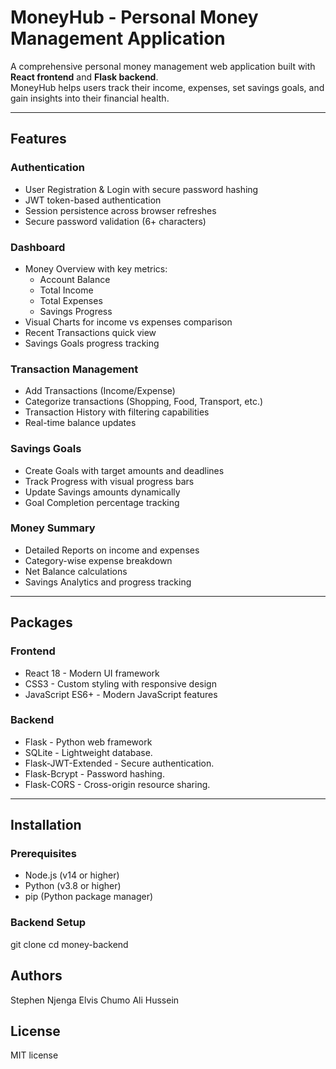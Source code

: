 # MoneyHub - Personal Money Management Application

A comprehensive personal money management web application built with **React frontend** and **Flask backend**.  
MoneyHub helps users track their income, expenses, set savings goals, and gain insights into their financial health.

---

##  Features

###  Authentication
- User Registration & Login with secure password hashing  
- JWT token-based authentication  
- Session persistence across browser refreshes  
- Secure password validation (6+ characters)  

###  Dashboard
- Money Overview with key metrics:
  - Account Balance  
  - Total Income  
  - Total Expenses  
  - Savings Progress  
- Visual Charts for income vs expenses comparison  
- Recent Transactions quick view  
- Savings Goals progress tracking  

### Transaction Management
- Add Transactions (Income/Expense)  
- Categorize transactions (Shopping, Food, Transport, etc.)  
- Transaction History with filtering capabilities  
- Real-time balance updates  

### Savings Goals
- Create Goals with target amounts and deadlines  
- Track Progress with visual progress bars  
- Update Savings amounts dynamically  
- Goal Completion percentage tracking  

### Money Summary
- Detailed Reports on income and expenses  
- Category-wise expense breakdown  
- Net Balance calculations  
- Savings Analytics and progress tracking  

---

## Packages

### Frontend
- React 18 - Modern UI framework  
- CSS3 - Custom styling with responsive design  
- JavaScript ES6+ - Modern JavaScript features  

### Backend
- Flask - Python web framework  
- SQLite - Lightweight database.
- Flask-JWT-Extended - Secure authentication.
- Flask-Bcrypt - Password hashing.
- Flask-CORS - Cross-origin resource sharing. 

---

## Installation

### Prerequisites
- Node.js (v14 or higher)  
- Python (v3.8 or higher)  
- pip (Python package manager)  

### Backend Setup

git clone <repository-url>
cd money-backend

## Authors 
Stephen Njenga 
Elvis Chumo
Ali Hussein

## License 

MIT license